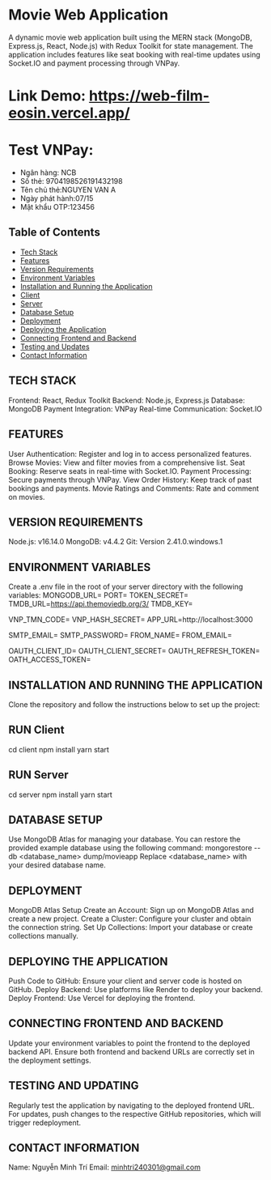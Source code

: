 # Movie Web Application

A dynamic movie web application built using the MERN stack (MongoDB, Express.js, React, Node.js) with Redux Toolkit for state management. The application includes features like seat booking with real-time updates using Socket.IO and payment processing through VNPay.

# Link Demo: https://web-film-eosin.vercel.app/

# Test VNPay:

- Ngân hàng: NCB
- Số thẻ: 9704198526191432198
- Tên chủ thẻ:NGUYEN VAN A
- Ngày phát hành:07/15
- Mật khẩu OTP:123456

## Table of Contents

- [Tech Stack](#tech-stack)
- [Features](#features)
- [Version Requirements](#version-requirements)
- [Environment Variables](#environment-variables)
- [Installation and Running the Application](#installation-and-running-the-application)
- [Client](#run-client)
- [Server](#run-server)
- [Database Setup](#database-setup)
- [Deployment](#deployment)
- [Deploying the Application](#deploying-the-application)
- [Connecting Frontend and Backend](#connecting-frontend-and-backend)
- [Testing and Updates](#testing-and-updating)
- [Contact Information](#contact-information)

## TECH STACK

Frontend: React, Redux Toolkit
Backend: Node.js, Express.js
Database: MongoDB
Payment Integration: VNPay
Real-time Communication: Socket.IO

## FEATURES

User Authentication: Register and log in to access personalized features.
Browse Movies: View and filter movies from a comprehensive list.
Seat Booking: Reserve seats in real-time with Socket.IO.
Payment Processing: Secure payments through VNPay.
View Order History: Keep track of past bookings and payments.
Movie Ratings and Comments: Rate and comment on movies.

## VERSION REQUIREMENTS

Node.js: v16.14.0
MongoDB: v4.4.2
Git: Version 2.41.0.windows.1

## ENVIRONMENT VARIABLES

Create a .env file in the root of your server directory with the following variables:
MONGODB_URL=<your-mongodb-url>
PORT=<your-server-port>
TOKEN_SECRET=<your-token-secret>
TMDB_URL=https://api.themoviedb.org/3/
TMDB_KEY=<your-tmdb-key>

VNP_TMN_CODE=<your-vnp-tmn-code>
VNP_HASH_SECRET=<your-vnp-hash-secret>
APP_URL=http://localhost:3000

SMTP_EMAIL=<your-smtp-email>
SMTP_PASSWORD=<your-smtp-password>
FROM_NAME=<your-from-name>
FROM_EMAIL=<your-from-email>

OAUTH_CLIENT_ID=<your-oauth-client-id>
OAUTH_CLIENT_SECRET=<your-oauth-client-secret>
OAUTH_REFRESH_TOKEN=<your-oauth-refresh-token>
OATH_ACCESS_TOKEN=<your-oath-access-token>

## INSTALLATION AND RUNNING THE APPLICATION

Clone the repository and follow the instructions below to set up the project:

## RUN Client

cd client
npm install
yarn start

## RUN Server

cd server
npm install
yarn start

## DATABASE SETUP

Use MongoDB Atlas for managing your database. You can restore the provided example database using the following command:
mongorestore --db <database_name> dump/movieapp
Replace <database_name> with your desired database name.

## DEPLOYMENT

MongoDB Atlas Setup
Create an Account: Sign up on MongoDB Atlas and create a new project.
Create a Cluster: Configure your cluster and obtain the connection string.
Set Up Collections: Import your database or create collections manually.

## DEPLOYING THE APPLICATION

Push Code to GitHub: Ensure your client and server code is hosted on GitHub.
Deploy Backend: Use platforms like Render to deploy your backend.
Deploy Frontend: Use Vercel for deploying the frontend.

## CONNECTING FRONTEND AND BACKEND

Update your environment variables to point the frontend to the deployed backend API.
Ensure both frontend and backend URLs are correctly set in the deployment settings.

## TESTING AND UPDATING

Regularly test the application by navigating to the deployed frontend URL.
For updates, push changes to the respective GitHub repositories, which will trigger redeployment.

## CONTACT INFORMATION

Name: Nguyễn Minh Trí
Email: minhtri240301@gmail.com
